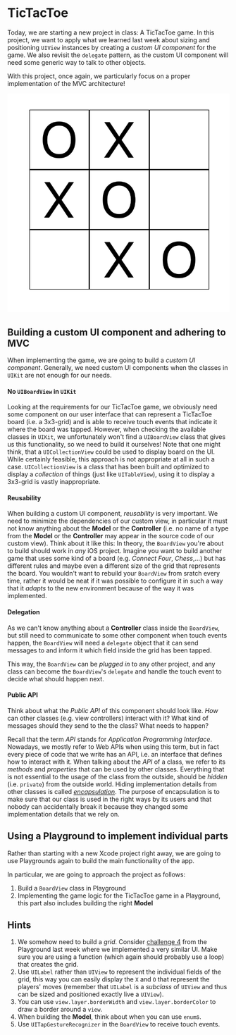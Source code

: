 # TicTacToe

Today, we are starting a new project in class: A TicTacToe game. In this project, we want to apply what we learned last week about sizing and positioning `UIView` instances by creating a _custom UI component_ for the game. We also revisit the `delegate` pattern, as the custom UI component will need some generic way to talk to other objects.

With this project, once again, we particularly focus on a proper implementation of the MVC architecture! 

![TicTacToe Board](./resources/tictactoe.png "TicTacToe Board")

## Building a custom UI component and adhering to MVC

When implementing the game, we are going to build a _custom UI component_. Generally, we need custom UI components when the classes in `UIKit` are not enough for our needs. 


#### No `UIBoardView` in `UIKit`

Looking at the requirements for our TicTacToe game, we obviously need some component on our user interface that can represent a TicTacToe board (i.e. a 3x3-grid) and is able to receive touch events that indicate it where the board was tapped. However, when checking the available classes in `UIKit`, we unfortunately won't find a `UIBoardView` class that gives us this functionality, so we need to build it ourselves! Note that one might think, that a `UICollectionView` could be used to display board on the UI. While certainly feasible, this approach is not appropriate at all in such a case. `UICollectionView` is a class that has been built and optimized to display a _collection_ of things (just like `UITableView`), using it to display a 3x3-grid is vastly inappropriate.


#### Reusability

When building a custom UI component, _reusability_ is very important. We need to minimize the dependencies of our custom view, in particular it must not know anything about the **Model** or the **Controller** (i.e. no name of a type from the **Model** or the **Controller** may appear in the source code of our custom view). Think about it like this: In theory, the `BoardView` you're about to build should work in _any_ iOS project. Imagine you want to build another game that uses some kind of a board (e.g. _Connect Four_, _Chess_,...) but has different rules and maybe even a different size of the grid that represents the board. You wouldn't want to rebuild your `BoardView` from sratch every time, rather it would be neat if it was possible to configure it in such a way that it _adapts_ to the new environment because of the way it was implemented.


#### Delegation

As we can't know anything about a **Controller** class inside the `BoardView`, but still need to communicate to some other component when touch events happen, the `BoardView` will need a `delegate` object that it can send messages to and inform it which field inside the grid has been tapped.

This way, the `BoardView` can be _plugged in_ to any other project, and any class can become the `BoardView`'s `delegate` and handle the touch event to decide what should happen next.


#### Public API

Think about what the _Public API_ of this component should look like. _How_ can other classes (e.g. view controllers) interact with it? What kind of messages should they send to the the class? What needs to happen?

Recall that the term _API_ stands for _Application Programming Interface_. Nowadays, we mostly refer to Web APIs when using this term, but in fact every piece of code that we write has an API, i.e. an interface that defines how to interact with it. When talking about the _API_ of a class, we refer to its _methods_ and _properties_ that can be used by other classes. Everything that is not essential to the usage of the class from the outside, should be _hidden_ (i.e. `private`) from the outside world. Hiding implementation details from other classes is called [_encapsulation_](https://en.wikipedia.org/wiki/Encapsulation_(computer_programming)). The purpose of encapsulation is to make sure that our class is used in the right ways by its users and that nobody can accidentally break it because they changed some implementation details that we rely on.


## Using a Playground to implement individual parts

Rather than starting with a new Xcode project right away, we are going to use Playgrounds again to build the main functionality of the app. 

In particular, we are going to approach the project as follows:

1. Build a `BoardView` class in Playground
2. Implementing the game logic for the TicTacToe game in a Playground, this part also includes building the right **Model**


## Hints

1. We somehow need to build a _grid_. Consider [challenge 4](https://github.com/MakeSchool-18/iOS-MVC/blob/master/1130-w/view-challenges.playground/Resources/challenge4.png) from the Playground last week where we implemented a very similar UI. Make sure you are using a function (which again should probably use a loop) that creates the grid.
2. Use `UILabel` rather than `UIView` to represent the individual fields of the grid, this way you can easily display the `X` and `O` that represent the players' moves (remember that `UILabel` is a _subclass_ of `UIView` and thus can be sized and positioned exactly live a `UIView`).
3. You can use `view.layer.borderWidth` and `view.layer.borderColor` to draw a border around a `view`.
4. When building the **Model**, think about when you can use `enum`s.
5. Use `UITapGestureRecognizer` in the `BoardView` to receive touch events.
